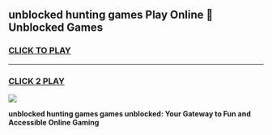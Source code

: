 
## unblocked hunting games Play Online 👋 Unblocked Games
<h3>
<a href="https://premium.freeplayer.one?title=unblocked_hunting_games&ref=19F">CLICK TO PLAY</a></h3>
<hr>

<h3>
<a href="https://premium.freeplayer.one?title=unblocked_hunting_games&ref=19F">CLICK 2 PLAY</a>
  
</h3>

<a href="https://premium.freeplayer.one?title=unblocked_hunting_games&ref=19F"><img src="https://clearcache.store/games.png"></a>


**unblocked hunting games games unblocked: Your Gateway to Fun and Accessible Online Gaming**
